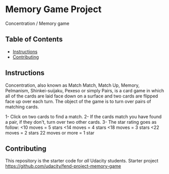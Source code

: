 # Memory Game Project
Concentration / Memory game
## Table of Contents

* [Instructions](#instructions)
* [Contributing](#contributing)

## Instructions
Concentration, also known as Match Match, Match Up, Memory, Pelmanism, Shinkei-suijaku, Pexeso
or simply Pairs, is a card game in which all of the cards are laid face down on a surface
and two cards are flipped face up over each turn. The object of the game is to turn over pairs of matching cards.

1- Click on two cards to find a match.
2- If the cards match you have found a pair, if they don't, turn over two other cards.
3- The star rating goes as follow:
  <10 moves = 5 stars
  <14 moves = 4 stars
  <18 moves = 3 stars
  <22 moves = 2 stars
  22 moves or more = 1 star
## Contributing

This repository is the starter code for _all_ Udacity students.
Starter project https://github.com/udacity/fend-project-memory-game
